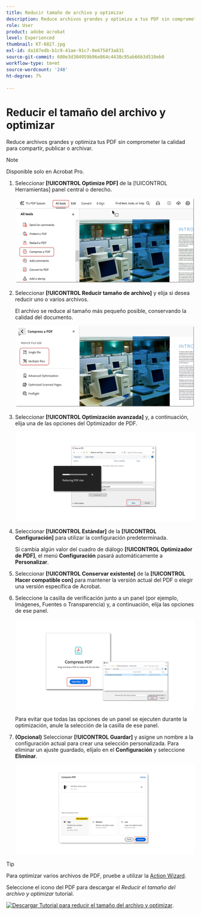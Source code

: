 ```yaml
---
title: Reducir tamaño de archivo y optimizar
description: Reduce archivos grandes y optimiza a tus PDF sin comprometer la calidad para compartir, publicar o archivar
role: User
product: adobe acrobat
level: Experienced
thumbnail: KT-6827.jpg
exl-id: da187edb-b1c9-41ae-91c7-0e6758f3a831
source-git-commit: 680e3d304959b96e864c4438c95ab66b3d510eb0
workflow-type: tm+mt
source-wordcount: '248'
ht-degree: 7%

---
```


# Reducir el tamaño del archivo y optimizar

Reduce archivos grandes y optimiza tus PDF sin comprometer la calidad para compartir, publicar o archivar.

>[!NOTE]
>
>Disponible solo en Acrobat Pro.

1. Seleccionar **[!UICONTROL Optimize PDF]** de la [!UICONTROL Herramientas] panel central o derecho.

   ![Reducir paso 1](../assets/Reduce_1.png)

1. Seleccionar **[!UICONTROL Reducir tamaño de archivo]** y elija si desea reducir uno o varios archivos.

   El archivo se reduce al tamaño más pequeño posible, conservando la calidad del documento.

   ![Reducir paso 2](../assets/Reduce_2.png)

1. Seleccionar **[!UICONTROL Optimización avanzada]** y, a continuación, elija una de las opciones del Optimizador de PDF.

   ![Reducir paso 3](../assets/Reduce_3.png)

1. Seleccionar **[!UICONTROL Estándar]** de la **[!UICONTROL Configuración]** para utilizar la configuración predeterminada.

   Si cambia algún valor del cuadro de diálogo **[!UICONTROL Optimizador de PDF]**, el menú **Configuración** pasará automáticamente a **Personalizar**.

1. Seleccionar **[!UICONTROL Conservar existente]** de la **[!UICONTROL Hacer compatible con]** para mantener la versión actual del PDF o elegir una versión específica de Acrobat.

1. Seleccione la casilla de verificación junto a un panel (por ejemplo, Imágenes, Fuentes o Transparencia) y, a continuación, elija las opciones de ese panel.

   ![Reducir paso 5](../assets/Reduce_5.png)

   Para evitar que todas las opciones de un panel se ejecuten durante la optimización, anule la selección de la casilla de ese panel.

1. **(Opcional)** Seleccionar **[!UICONTROL Guardar]** y asigne un nombre a la configuración actual para crear una selección personalizada. Para eliminar un ajuste guardado, elíjalo en el **Configuración** y seleccione **Eliminar**.

   ![Reducir paso 6](../assets/Reduce_6.png)

>[!TIP]
>
>Para optimizar varios archivos de PDF, pruebe a utilizar la [Action Wizard](../advanced-tasks/action.md).

Seleccione el icono del PDF para descargar el *Reducir el tamaño del archivo y optimizar* tutorial.

[![Descargar Tutorial para reducir el tamaño del archivo y optimizar](../assets/acrobat_PDF_96.png)](../assets/AcrobatDCReduce.pdf).
